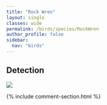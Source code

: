 ```yaml
---
title: "Rock Wren"
layout: single
classes: wide
permalink: /birds/species/RockWren
author_profile: false
sidebar:
  nav: "birds"
---
```


<h2>Detection</h2>

<a href="https://beallen.github.io/DevelopmentWebsite/assets/images/birds/RockWren/det.jpg">
<img src="https://beallen.github.io/DevelopmentWebsite/assets/images/birds/RockWren/det.jpg">
</a>

{% include comment-section.html %}
